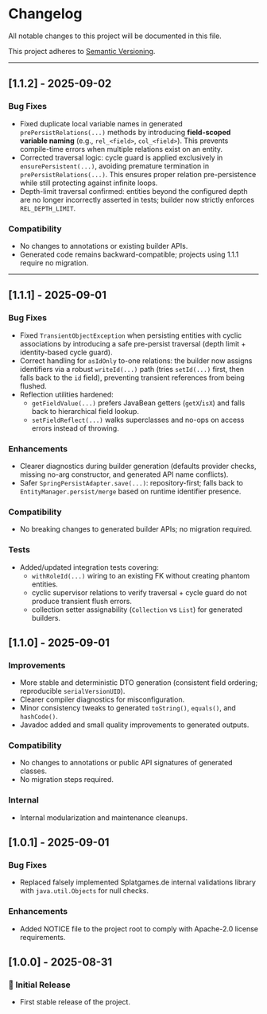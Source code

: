 # Changelog

All notable changes to this project will be documented in this file.

This project adheres to [Semantic Versioning](https://semver.org/spec/v2.0.0.html).

---

## [1.1.2] - 2025-09-02

### Bug Fixes

- Fixed duplicate local variable names in generated `prePersistRelations(...)` methods by introducing
  **field-scoped variable naming** (e.g., `rel_<field>`, `col_<field>`). This prevents compile-time errors when multiple
  relations exist on an entity.
- Corrected traversal logic: cycle guard is applied exclusively in `ensurePersistent(...)`, avoiding premature
  termination in `prePersistRelations(...)`. This ensures proper relation pre-persistence while still protecting
  against infinite loops.
- Depth-limit traversal confirmed: entities beyond the configured depth are no longer incorrectly asserted in tests;
  builder now strictly enforces `REL_DEPTH_LIMIT`.

### Compatibility

- No changes to annotations or existing builder APIs.
- Generated code remains backward-compatible; projects using 1.1.1 require no migration.

---

## [1.1.1] - 2025-09-01

### Bug Fixes

- Fixed `TransientObjectException` when persisting entities with cyclic associations by introducing a safe pre-persist
  traversal (depth limit + identity-based cycle guard).
- Correct handling for `asIdOnly` to-one relations: the builder now assigns identifiers via a robust `writeId(...)`
  path (tries `setId(...)` first, then falls back to the `id` field), preventing transient references from being
  flushed.
- Reflection utilities hardened:
    - `getFieldValue(...)` prefers JavaBean getters (`getX`/`isX`) and falls back to hierarchical field lookup.
    - `setFieldReflect(...)` walks superclasses and no-ops on access errors instead of throwing.

### Enhancements

- Clearer diagnostics during builder generation (defaults provider checks, missing no-arg constructor, and generated API
  name conflicts).
- Safer `SpringPersistAdapter.save(...)`: repository-first; falls back to `EntityManager.persist/merge` based on runtime
  identifier presence.

### Compatibility

- No breaking changes to generated builder APIs; no migration required.

### Tests

- Added/updated integration tests covering:
    - `withRoleId(...)` wiring to an existing FK without creating phantom entities.
    - cyclic supervisor relations to verify traversal + cycle guard do not produce transient flush errors.
    - collection setter assignability (`Collection` vs `List`) for generated builders.

## [1.1.0] - 2025-09-01

### Improvements

- More stable and deterministic DTO generation (consistent field ordering; reproducible `serialVersionUID`).
- Clearer compiler diagnostics for misconfiguration.
- Minor consistency tweaks to generated `toString()`, `equals()`, and `hashCode()`.
- Javadoc added and small quality improvements to generated outputs.

### Compatibility

- No changes to annotations or public API signatures of generated classes.
- No migration steps required.

### Internal

- Internal modularization and maintenance cleanups.

## [1.0.1] - 2025-09-01

### Bug Fixes

- Replaced falsely implemented Splatgames.de internal validations library with `java.util.Objects` for null checks.

### Enhancements

- Added NOTICE file to the project root to comply with Apache-2.0 license requirements.

## [1.0.0] - 2025-08-31

### 🎉 Initial Release

- First stable release of the project.
